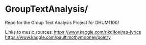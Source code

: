 # GroupTextAnalysis/

Repo for the Group Text Analysis Project for DHUM1100/

Links to music sources:
https://www.kaggle.com/rikdifos/rap-lyrics
https://www.kaggle.com/paultimothymooney/poetry
